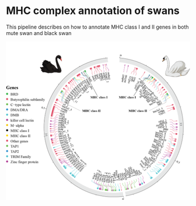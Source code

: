 # MHC complex annotation of swans
This pipeline describes on how to annotate MHC class I and II genes in both mute swan and black swan

![alt text](https://github.com/akaraw/MHC_complex_annotation_of_swans/blob/main/Rscripts/MHC_circlize.png)
